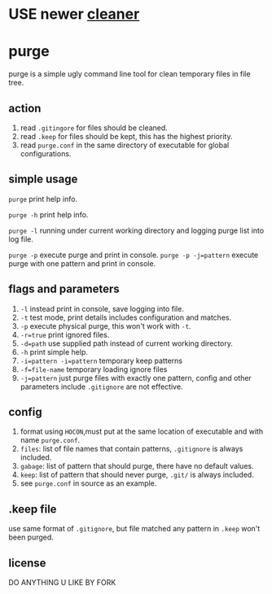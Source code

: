 # USE newer [cleaner](https://github.com/ZenLiuCN/cleaner)
# purge

purge is a simple ugly command line tool for clean temporary files in file tree.

## action

1. read `.gitingore` for files should be cleaned.
2. read `.keep` for files should be kept, this has the highest priority.
3. read `purge.conf` in the same directory of executable for global configurations.

## simple usage

`purge`  print help info.

`purge -h`  print help info.

`purge -l`  running under current working directory and logging purge list into log file.

`purge -p`  execute purge and print in console.
`purge -p -j=pattern`  execute purge with one pattern and print in console.

## flags and parameters

1. `-l` instead print in console, save logging into file.
2. `-t` test mode, print details includes configuration and matches.
3. `-p` execute physical purge, this won't work with `-t`.
4. `-r=true` print ignored files.
5. `-d=path` use supplied path instead of current working directory.
6. `-h` print simple help.
7. `-i=pattern -i=pattern` temporary keep patterns
8. `-f=file-name` temporary loading ignore files
8. `-j=pattern` just purge files with exactly one pattern, config and other parameters include `.gitignore` are not
   effective.

## config

1. format using `HOCON`,must put at the same location of executable and with name `purge.conf`.
2. `files`: list of file names that contain patterns, `.gitignore` is always included.
3. `gabage`: list of pattern that should purge, there have no default values.
4. `keep`: list of pattern that should never purge, `.git/` is always included.
5. see `purge.conf` in source as an example.

## .keep file

use same format of `.gitignore`, but file matched any pattern in `.keep` won't been purged.

## license

DO ANYTHING U LIKE BY FORK 

